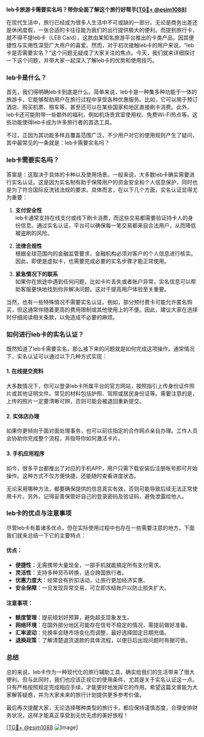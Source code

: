 **leb卡旅游卡需要实名吗？带你全面了解这个旅行好帮手[[TG💪+ @esim1088](https://t.me/s/esim1088)]**

在现代生活中，旅行已经成为很多人生活中不可或缺的一部分。无论是商务出差还是休闲度假，一张合适的卡往往能为我们的出行提供极大的便利。而提到旅行卡，就不得不提leb卡（LEB Card），这款由某知名旅游平台推出的卡类产品，因其便捷性与实用性深受广大用户的喜爱。然而，对于初次接触leb卡的用户来说，“leb卡是否需要实名？”这个问题无疑成了大家关注的焦点。今天，我们就来详细探讨一下这个问题，并带大家一起深入了解leb卡的优势和使用技巧。

### leb卡是什么？

首先，我们得明确leb卡到底是什么。简单来说，leb卡是一种集多种功能于一体的旅游卡，它能够帮助用户在旅行过程中享受各种优惠服务。比如，它可以用于预订酒店、购买机票、租车等，甚至还可以在某些国家和地区直接刷卡消费。此外，leb卡还可能附带一些额外的福利，例如机场贵宾室使用权、免费Wi-Fi热点等。这些功能使得leb卡成为许多旅行者的首选工具。

不过，正因为其功能多样且覆盖范围广泛，不少用户对它的使用规则产生了疑问，其中最常见的一条就是：leb卡需要实名吗？

### leb卡需要实名吗？

答案是：这取决于具体的卡种以及使用场景。一般来说，大多数leb卡确实需要进行实名认证。这是因为实名制有助于保障用户的资金安全和个人信息保护，同时也是为了符合国际反洗钱法规的要求。具体而言，在以下几个方面，实名认证显得尤为重要：

1. **支付安全性**  
   leb卡通常支持在线支付或线下刷卡消费，而这些交易都需要验证持卡人的身份信息。通过实名认证，平台可以确保每一笔交易都来自合法用户，从而降低被盗刷的风险。

2. **法律合规性**  
   根据全球范围内的金融监管要求，金融机构必须对客户的个人信息进行核实。因此，即使是虚拟卡，也需要完成必要的实名步骤才能正常使用。

3. **紧急情况下的联系**  
   如果你在旅途中遇到任何问题，比如卡片丢失或者账户异常，实名信息可以帮助客服更快地找到你并解决问题。这对于提高用户体验至关重要。

当然，也有一些特殊情况不需要实名认证。例如，部分预付费卡可能允许匿名购买，但这通常伴随着更高的费用限制或其他使用上的不便。因此，建议大家在选择时仔细阅读相关条款，以免造成不必要的麻烦。

### 如何进行leb卡的实名认证？

既然知道了leb卡需要实名，那么接下来的问题就是如何完成这项操作。通常情况下，实名认证可以通过以下几种方式实现：

#### 1. 在线提交资料
大多数情况下，你可以登录leb卡所属平台的官方网站，按照指引上传身份证件照片或其他证明文件。常见的材料包括护照、驾照或居民身份证等。需要注意的是，上传的照片一定要清晰可辨，否则可能会被退回重新提交。

#### 2. 实体店办理
如果你更倾向于面对面处理事务，也可以前往指定的合作网点亲自办理。工作人员会协助你完成整个流程，并指导你如何激活卡片。

#### 3. 手机应用程序
如今，很多平台都推出了对应的手机APP，用户只需下载安装后注册账号即可开始操作。这种方式不仅方便快捷，还能随时查看进度状态。

无论采用哪种方法，都要确保提供的信息真实有效，否则可能导致后续无法正常使用卡片。另外，记得妥善保管好自己的登录密码及验证码，避免泄露给他人。

### leb卡的优点与注意事项

尽管leb卡有着诸多优点，但在实际使用过程中也存在一些需要注意的地方。下面我们就来总结一下它的主要特点：

#### 优点：
- **便捷性**：无需携带大量现金，一部手机就能搞定所有支付需求。
- **灵活性**：支持多种货币转换，适合跨国旅行者。
- **优惠力度大**：经常会有折扣活动，让旅行更加经济实惠。
- **安全保障**：一旦发现异常交易，可立即冻结账户以防止损失扩大。

#### 注意事项：
- **额度管理**：提前规划好预算，避免超支现象发生。
- **网络环境**：在国外部分地区可能存在信号不稳定的情况，需提前做好准备。
- **汇率波动**：兑换率会随市场变化而调整，最好选择固定日期充值。
- **退换政策**：了解清楚退货退款的具体流程，以便日后出现问题时有据可依。

### 总结

总的来说，leb卡作为一种现代化的旅行辅助工具，确实给我们的生活带来了很大便利。但与此同时，我们也应该正视它的使用条件，尤其是关于实名认证这一点。只有严格按照规定完成相应手续，才能更好地发挥它的作用。希望这篇文章能为大家解答疑惑，并为大家未来的旅行计划提供更多参考价值。

最后再次提醒大家，无论选择哪种类型的旅行卡，都应保持谨慎态度，合理安排财务状况，这样才能真正享受到无忧无虑的美好旅程！

[[TG💪+ @esim1088](https://t.me/s/esim1088) ![Image](https://i.postimg.cc/4NQfJmqS/Snipaste-2025-05-13-00-14-12.png)]